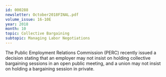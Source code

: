 ```yaml
---
id: 000288
newsletter: October2018FINAL.pdf
volume_issue: 16-10E
year: 2018
month: 10
topic: Collective Bargaining
subtopic: Managing Labor Negotiations
---
```


The Public Employment Relations Commission (PERC) recently issued a decision stating that an employer may not insist on holding collective bargaining sessions in an open public meeting, and a union may not insist on holding a bargaining session in private.